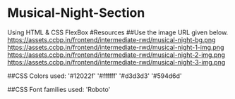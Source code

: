 # Musical-Night-Section
Using HTML &amp; CSS FlexBox
#Resources
##Use the image URL given below.
https://assets.ccbp.in/frontend/intermediate-rwd/musical-night-bg.png
https://assets.ccbp.in/frontend/intermediate-rwd/musical-night-1-img.png
https://assets.ccbp.in/frontend/intermediate-rwd/musical-night-2-img.png
https://assets.ccbp.in/frontend/intermediate-rwd/musical-night-3-img.png

##CSS Colors used:
'#12022f'
'#ffffff'
'#d3d3d3'
'#594d6d'

##CSS Font families used:
'Roboto'
